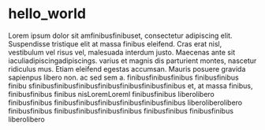 # hello_world  
Lorem ipsum dolor sit amfinibusfinibuset, consectetur adipiscing elit. Suspendisse tristique elit at massa finibus eleifend. Cras erat nisl, vestibulum vel risus vel, malesuada interdum justo. Maecenas ante sit iaculiadipiscingadipiscings.  varius   et magnis dis parturient montes, nascetur ridiculus mus. Etiam eleifend egestas accumsan. Mauris posuere gravida sapienpus  libero non.  ac  sed sem  a. finibusfinibusfinibus finibusfinibus finibu sfinibusfinibusfinibusfinibusfinibusfinibusfinibus
et,   at massa finibus,  finibusfinibus finibus nisLoremLoreml  finibusfinibus liberolibero 
  finibusfinibus finibusfinibusfinibusfinibusfinibusfinibus liberoliberolibero
finibusfinibus finibusfinibusfinibusfinibus finibusfinibus
finibusfinibus liberolibero
